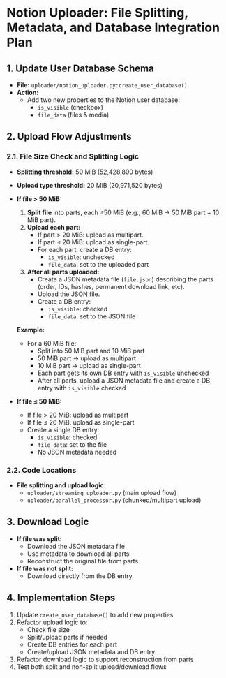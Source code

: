 # Notion Uploader: File Splitting, Metadata, and Database Integration Plan

## 1. Update User Database Schema
- **File:** `uploader/notion_uploader.py:create_user_database()`
- **Action:**
  - Add two new properties to the Notion user database:
    - `is_visible` (checkbox)
    - `file_data` (files & media)

## 2. Upload Flow Adjustments


### 2.1. File Size Check and Splitting Logic
- **Splitting threshold:** 50 MiB (52,428,800 bytes)
- **Upload type threshold:** 20 MiB (20,971,520 bytes)

- **If file > 50 MiB:**
  1. **Split file** into parts, each ≤50 MiB (e.g., 60 MiB → 50 MiB part + 10 MiB part).
  2. **Upload each part:**
     - If part > 20 MiB: upload as multipart.
     - If part ≤ 20 MiB: upload as single-part.
     - For each part, create a DB entry:
       - `is_visible`: unchecked
       - `file_data`: set to the uploaded part
  3. **After all parts uploaded:**
     - Create a JSON metadata file (`file.json`) describing the parts (order, IDs, hashes, permanent download link, etc).
     - Upload the JSON file.
     - Create a DB entry:
       - `is_visible`: checked
       - `file_data`: set to the JSON file

  **Example:**
  - For a 60 MiB file:
    - Split into 50 MiB part and 10 MiB part
    - 50 MiB part → upload as multipart
    - 10 MiB part → upload as single-part
    - Each part gets its own DB entry with `is_visible` unchecked
    - After all parts, upload a JSON metadata file and create a DB entry with `is_visible` checked

- **If file ≤ 50 MiB:**
  - If file > 20 MiB: upload as multipart
  - If file ≤ 20 MiB: upload as single-part
  - Create a single DB entry:
    - `is_visible`: checked
    - `file_data`: set to the file
    - No JSON metadata needed

### 2.2. Code Locations
- **File splitting and upload logic:**
  - `uploader/streaming_uploader.py` (main upload flow)
  - `uploader/parallel_processor.py` (chunked/multipart upload)

## 3. Download Logic
- **If file was split:**
  - Download the JSON metadata file
  - Use metadata to download all parts
  - Reconstruct the original file from parts
- **If file was not split:**
  - Download directly from the DB entry

## 4. Implementation Steps
1. Update `create_user_database()` to add new properties
2. Refactor upload logic to:
   - Check file size
   - Split/upload parts if needed
   - Create DB entries for each part
   - Create/upload JSON metadata and DB entry
3. Refactor download logic to support reconstruction from parts
4. Test both split and non-split upload/download flows
